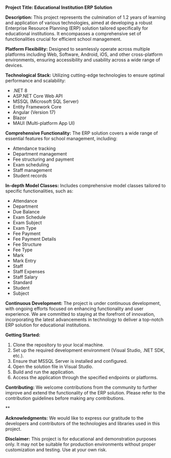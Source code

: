 **Project Title: Educational Institution ERP Solution**

**Description:**
This project represents the culmination of 1.2 years of learning and application of various technologies, aimed at developing a robust Enterprise Resource Planning (ERP) solution tailored specifically for educational institutions. It encompasses a comprehensive set of functionalities crucial for efficient school management.

**Platform Flexibility:**
Designed to seamlessly operate across multiple platforms including Web, Software, Android, iOS, and other cross-platform environments, ensuring accessibility and usability across a wide range of devices.

**Technological Stack:**
Utilizing cutting-edge technologies to ensure optimal performance and scalability:
- .NET 8
- ASP.NET Core Web API
- MSSQL (Microsoft SQL Server)
- Entity Framework Core
- Angular (Version 17)
- Blazor
- MAUI (Multi-platform App UI)

**Comprehensive Functionality:**
The ERP solution covers a wide range of essential features for school management, including:
- Attendance tracking
- Department management
- Fee structuring and payment
- Exam scheduling
- Staff management
- Student records

**In-depth Model Classes:**
Includes comprehensive model classes tailored to specific functionalities, such as:
- Attendance
- Department
- Due Balance
- Exam Schedule
- Exam Subject
- Exam Type
- Fee Payment
- Fee Payment Details
- Fee Structure
- Fee Type
- Mark
- Mark Entry
- Staff
- Staff Expenses
- Staff Salary
- Standard
- Student
- Subject

**Continuous Development:**
The project is under continuous development, with ongoing efforts focused on enhancing functionality and user experience. We are committed to staying at the forefront of innovation, incorporating the latest advancements in technology to deliver a top-notch ERP solution for educational institutions.

**Getting Started:**
1. Clone the repository to your local machine.
2. Set up the required development environment (Visual Studio, .NET SDK, etc.).
3. Ensure that MSSQL Server is installed and configured.
4. Open the solution file in Visual Studio.
5. Build and run the application.
6. Access the application through the specified endpoints or platforms.

**Contributing:**
We welcome contributions from the community to further improve and extend the functionality of the ERP solution. Please refer to the contribution guidelines before making any contributions.

**

**Acknowledgments:**
We would like to express our gratitude to the developers and contributors of the technologies and libraries used in this project.

**Disclaimer:**
This project is for educational and demonstration purposes only. It may not be suitable for production environments without proper customization and testing. Use at your own risk.
